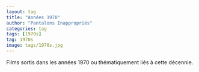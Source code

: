 ```yaml
---
layout: tag
title: "Années 1970"
author: "Pantalons Inappropriés"
categories: tag
tags: [1970s]
tag: 1970s
image: tags/1970s.jpg
---
```


Films sortis dans les années 1970 ou thématiquement liés à cette décennie.
